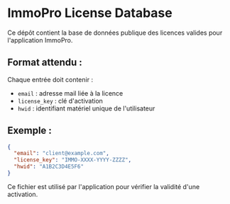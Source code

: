 
# ImmoPro License Database

Ce dépôt contient la base de données publique des licences valides pour l'application ImmoPro.

## Format attendu :
Chaque entrée doit contenir :
- `email` : adresse mail liée à la licence
- `license_key` : clé d'activation
- `hwid` : identifiant matériel unique de l'utilisateur

## Exemple :
```json
{
  "email": "client@example.com",
  "license_key": "IMMO-XXXX-YYYY-ZZZZ",
  "hwid": "A1B2C3D4E5F6"
}
```

Ce fichier est utilisé par l'application pour vérifier la validité d'une activation.
